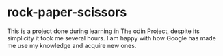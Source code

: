 # rock-paper-scissors

This is a project done during learning in The odin Project, despite its simplicity it took me several hours. I am happy with how Google has made me use my knowledge and acquire new ones.
